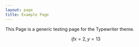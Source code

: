 ```yaml
---
layout: page
title: Example Page
---
```


This Page is a generic testing page for the Typewriter theme.

$$ if x =2, y = 13 $$